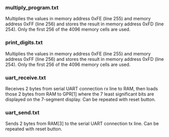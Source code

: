 ### multiply_program.txt
Multiplies the values in memory address 0xFE (line 255) and memory address 0xFF (line 256) and stores the result in memory address 0xFD (line 254).
Only the first 256 of the 4096 memory cells are used.

### print_digits.txt
Multiplies the values in memory address 0xFE (line 255) and memory address 0xFF (line 256) and stores the result in memory address 0xFD (line 254).
Only the first 256 of the 4096 memory cells are used.

### uart_receive.txt
Receives 2 bytes from serial UART connection rx line to RAM, then loads those 2 bytes from RAM to GPR[1] where the 7 least significant bits are displayed on the 7-segment display. Can be repeated with reset button.

### uart_send.txt
Sends 2 bytes from RAM[3] to the serial UART connection tx line. Can be repeated with reset button.
